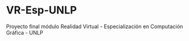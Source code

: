 # VR-Esp-UNLP
Proyecto final módulo Realidad Virtual - Especialización en Computación Gráfica - UNLP 
